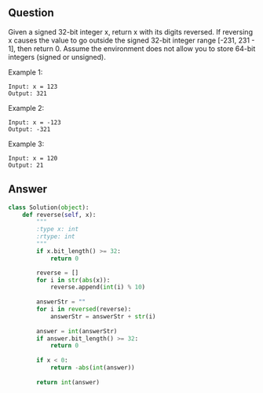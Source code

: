 

## Question

Given a signed 32-bit integer x, return x with its digits reversed. If reversing x causes the value to go outside the signed 32-bit integer range [-231, 231 - 1], then return 0.
Assume the environment does not allow you to store 64-bit integers (signed or unsigned).

Example 1:
```
Input: x = 123
Output: 321
```

Example 2:
```
Input: x = -123
Output: -321
```

Example 3:
```
Input: x = 120
Output: 21
```


## Answer
```py
class Solution(object):
    def reverse(self, x):
        """
        :type x: int
        :rtype: int
        """
        if x.bit_length() >= 32:
            return 0

        reverse = []
        for i in str(abs(x)):
            reverse.append(int(i) % 10)
        
        answerStr = ""
        for i in reversed(reverse):
            answerStr = answerStr + str(i)
        
        answer = int(answerStr)
        if answer.bit_length() >= 32:
            return 0
        
        if x < 0:
            return -abs(int(answer))
        
        return int(answer)
```
